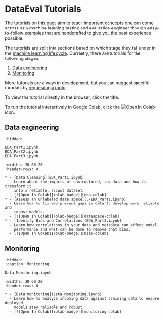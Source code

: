 # DataEval Tutorials

The tutorials on this page aim to teach important concepts one can come across
as a machine learning testing and evaluation engineer through easy-to-follow
examples that are handcrafted to give you the best experience possible.

The tutorials are split into sections based on which stage they fall under in
the [machine learning life cycle](../concepts/workflows/ML_Lifecycle.md).
Currently, there are tutorials for the following stages:

1. [Data engineering](#data-engineering)
2. [Monitoring](#monitoring)

More tutorials are always in development, but you can suggest specific
tutorials by [requesting a topic](../home/contributing.md).

To view the tutorial directly in the browser, click the title.

To run the tutorial interactively in Google Colab, click the
![Open In Colab][colab-badge] icon.

## **Data engineering**

```{toctree}
:hidden:

EDA_Part1.ipynb
EDA_Part2.ipynb
EDA_Part3.ipynb
```

```{list-table}
:widths: 20 60 20
:header-rows: 0

* - [Data Cleaning](EDA_Part1.ipynb)
  - Learn about the impacts of unstructured, raw data and how to transform it
    into a reliable, robust dataset.
  - [![Open In Colab][colab-badge]][eda-colab]
* - [Assess an unlabeled data space](./EDA_Part2.ipynb)
  - Learn how to fix and prevent gaps in data to develop more reliable and
    robust models.
  - [![Open In Colab][colab-badge]][dataspace-colab]
* - [Identify Bias and Correlations](EDA_Part3.ipynb)
  - Learn how correlations in your data and metadata can affect model
    performance and what can be done to remove that bias.
  - [![Open In Colab][colab-badge]][bias-colab]
```

<!-- Ref links -->

<!-- markdownlint-disable MD053 -->
[eda-colab]: https://colab.research.google.com/github/aria-ml/dataeval/blob/v0.83.0/docs/source/tutorials/EDA_Part1.ipynb
[dataspace-colab]: https://colab.research.google.com/github/aria-ml/dataeval/blob/v0.83.0/docs/source/tutorials/EDA_Part2.ipynb
[bias-colab]: https://colab.research.google.com/github/aria-ml/dataeval/blob/v0.83.0/docs/source/tutorials/EDA_Part3.ipynb
<!-- markdownlint-enable MD053 -->

<!-- END DATA ENGINEERING -->

## **Monitoring**

```{toctree}
:hidden:
:caption: Monitoring

Data_Monitoring.ipynb
```

```{list-table}
:widths: 20 60 20
:header-rows: 0

* - [Data monitoring](Data_Monitoring.ipynb)
  - Learn how to analyze incoming data against training data to ensure deployed
    models stay reliable and robust.
  - [![Open In Colab][colab-badge]][monitoring-colab]
```

<!-- ref links -->

<!-- markdownlint-disable MD053 -->
[monitoring-colab]: https://colab.research.google.com/github/aria-ml/dataeval/blob/v0.83.0/docs/source/tutorials/Data_Monitoring.ipynb
<!-- markdownlint-enable MD053 -->

<!-- END MONITORING -->

[colab-badge]: https://colab.research.google.com/assets/colab-badge.svg

